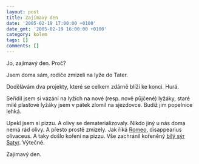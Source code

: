 ```yaml
---
layout: post
title: Zajímavý den
date: '2005-02-19 17:00:00 +0100'
date_gmt: '2005-02-19 16:00:00 +0100'
category: kolem
tags: []
comments: []
---
```

<p>Jo, zajímavý den. Proč?</p>
<p>Jsem doma sám, rodiče zmizeli na lyže do Tater.</p>
<p>Dodělávám dva projekty, které se celkem zdárně blíží ke konci. Hurá.</p>
<p>Seřídil jsem si vázání na lyžích na nové (resp. nově půjčené) lyžáky, staré milé
plastové lyžáky jsem v pátek zlomil na sjezdovce. Budiž jim popelnice lehká.</p>
<p>Upekl jsem si pizzu. A olivy se dematerializovaly. Nikdo jiný u nás doma
nemá rád olivy. A přesto prostě zmizely. Jak říká <a href="http://www.lab75.com">Romeo</a>,
disappearius olivaceus. A taky došlo koření na pizzu. Vše zachránil kořeněný
<a href="http://www.mleko.cz/detail.php?id=rmd&pid=62104">bílý sýr Satyr</a>.
Výtečné.</p>
<p>Zajímavý den.</p>
